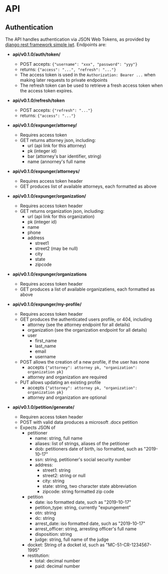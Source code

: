 # API

## Authentication

The API handles authentication via JSON Web Tokens, as provided by [django rest
framework simple
jwt](https://github.com/davesque/django-rest-framework-simplejwt).  Endpoints
are:

- **api/v0.1.0/auth/token/**
    - POST accepts: `{"username": "xxx", "password": "yyy"}`
    - returns: `{"access": "...", "refresh": "..."}`
    - The access token is used in the `Authorization: Bearer ...`
      when making later requests to private endpoints
    - The refresh token can be used to retrieve a fresh access token when the
      access token expires.
- **api/v0.1.0/refresh/token**
    - POST accepts: `{"refresh": "..."}`
    - returns: `{"access": "..."}`

- **api/v0.1.0/expunger/attorney/<pk>**
    - Requires access token
    - GET returns attorney json, including:
        - url (api link for this attorney)
        - pk (integer id)
        - bar (attorney's bar identifier, string)
        - name (annorney's full name

- **api/v0.1.0/expunger/attorneys/**
    - Requires access token header
    - GET produces list of available attorneys, each formatted as above

- **api/v0.1.0/expunger/organization/<pk>**
    - Requires access token header
    - GET returns organization json, including:
        - url (api link for this organization)
        - pk (integer id)
        - name
        - phone
        - address
            - street1
            - street2 (may be null)
            - city
            - state
            - zipcode

- **api/v0.1.0/expunger/organizations**
    - Requires access token header
    - GET produces a list of available organizatiens, each formatted as above

- **api/v0.1.0/expunger/my-profile/**
    - Requires access token header
    - GET produces the authenticated users profile, or 404, including
        - attorney (see the attorney endpoint for all details)
        - organization (see the organization endpoint for all details)
        - user
            - first_name
            - last_name
            - email
            - username
    - POST allows the creation of a new profile, if the user has none
        - accepts `{"attorney": attorney pk, "organization": organization pk}`
        - attorney and organization are required
    - PUT allows updating an existing profile
        - accepts `{"attorney": attorney pk, "organization": organization pk}`
        - attorney and organization are optional

- **api/v0.1.0/petition/generate/**
    - Requiren access token header
    - POST with valid data produces a microsoft .docx petition
    - Expects JSON of
        - petitioner
            - name: string, full name
            - aliases: list of strings, aliases of the petitioner
            - dob: petitioners date of birth, iso formatted, such as
                   "2019-10-17"
            - ssn: string, petitioner's social security number
            - address:
                - street1: string
                - street2: string or null
                - city: string
                - state: string, two character state abbreviation
                - zipcode: string formatted zip code
        - petition
            - date: iso formatted date, such as "2019-10-17"
            - petition_type: string, currently "expungement"
            - otn: string
            - dc: string
            - arrest_date: iso formatted date, such as "2019-10-17"
            - arrest_officer: string, arresting officer's full name
            - disposition: string
            - judge: string, full name of the judge
        - docket: String of a docket id, such as "MC-51-CR-1234567-1995"
        - restitution:
            - total: decimal number
            - paid: decimal number
